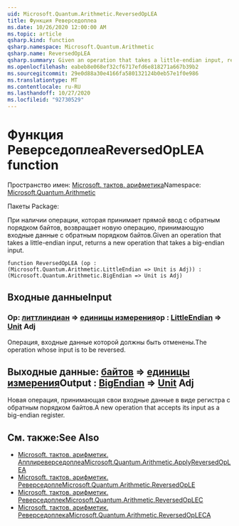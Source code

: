 ```yaml
---
uid: Microsoft.Quantum.Arithmetic.ReversedOpLEA
title: Функция Реверседоплеа
ms.date: 10/26/2020 12:00:00 AM
ms.topic: article
qsharp.kind: function
qsharp.namespace: Microsoft.Quantum.Arithmetic
qsharp.name: ReversedOpLEA
qsharp.summary: Given an operation that takes a little-endian input, returns a new operation that takes a big-endian input.
ms.openlocfilehash: eabeb8e068ef32cf6717efd6e818271a667b39b2
ms.sourcegitcommit: 29e0d88a30e4166fa580132124b0eb57e1f0e986
ms.translationtype: MT
ms.contentlocale: ru-RU
ms.lasthandoff: 10/27/2020
ms.locfileid: "92730529"
---
```

# <a name="reversedoplea-function"></a><span data-ttu-id="b6b75-102">Функция Реверседоплеа</span><span class="sxs-lookup"><span data-stu-id="b6b75-102">ReversedOpLEA function</span></span>

<span data-ttu-id="b6b75-103">Пространство имен: [Microsoft. тактов. арифметика](xref:Microsoft.Quantum.Arithmetic)</span><span class="sxs-lookup"><span data-stu-id="b6b75-103">Namespace: [Microsoft.Quantum.Arithmetic](xref:Microsoft.Quantum.Arithmetic)</span></span>

<span data-ttu-id="b6b75-104">Пакеты [](https://nuget.org/packages/)</span><span class="sxs-lookup"><span data-stu-id="b6b75-104">Package: [](https://nuget.org/packages/)</span></span>


<span data-ttu-id="b6b75-105">При наличии операции, которая принимает прямой ввод с обратным порядком байтов, возвращает новую операцию, принимающую входные данные с обратным порядком байтов.</span><span class="sxs-lookup"><span data-stu-id="b6b75-105">Given an operation that takes a little-endian input, returns a new operation that takes a big-endian input.</span></span>

```qsharp
function ReversedOpLEA (op : (Microsoft.Quantum.Arithmetic.LittleEndian => Unit is Adj)) : (Microsoft.Quantum.Arithmetic.BigEndian => Unit is Adj)
```


## <a name="input"></a><span data-ttu-id="b6b75-106">Входные данные</span><span class="sxs-lookup"><span data-stu-id="b6b75-106">Input</span></span>

### <a name="op--littleendian--unit-adj"></a><span data-ttu-id="b6b75-107">Op: [литтлиндиан](xref:Microsoft.Quantum.Arithmetic.LittleEndian) => [единицы измерения](xref:microsoft.quantum.lang-ref.unit)</span><span class="sxs-lookup"><span data-stu-id="b6b75-107">op : [LittleEndian](xref:Microsoft.Quantum.Arithmetic.LittleEndian) => [Unit](xref:microsoft.quantum.lang-ref.unit) Adj</span></span>

<span data-ttu-id="b6b75-108">Операция, входные данные которой должны быть отменены.</span><span class="sxs-lookup"><span data-stu-id="b6b75-108">The operation whose input is to be reversed.</span></span>



## <a name="output--bigendian--unit-adj"></a><span data-ttu-id="b6b75-109">Выходные данные: [байтов](xref:Microsoft.Quantum.Arithmetic.BigEndian) => [единицы измерения](xref:microsoft.quantum.lang-ref.unit)</span><span class="sxs-lookup"><span data-stu-id="b6b75-109">Output : [BigEndian](xref:Microsoft.Quantum.Arithmetic.BigEndian) => [Unit](xref:microsoft.quantum.lang-ref.unit) Adj</span></span>

<span data-ttu-id="b6b75-110">Новая операция, принимающая свои входные данные в виде регистра с обратным порядком байтов.</span><span class="sxs-lookup"><span data-stu-id="b6b75-110">A new operation that accepts its input as a big-endian register.</span></span>

## <a name="see-also"></a><span data-ttu-id="b6b75-111">См. также:</span><span class="sxs-lookup"><span data-stu-id="b6b75-111">See Also</span></span>

- [<span data-ttu-id="b6b75-112">Microsoft. тактов. арифметик. Апплиреверседоплеа</span><span class="sxs-lookup"><span data-stu-id="b6b75-112">Microsoft.Quantum.Arithmetic.ApplyReversedOpLEA</span></span>](xref:Microsoft.Quantum.Arithmetic.ApplyReversedOpLEA)
- [<span data-ttu-id="b6b75-113">Microsoft. тактов. арифметик. Реверседопле</span><span class="sxs-lookup"><span data-stu-id="b6b75-113">Microsoft.Quantum.Arithmetic.ReversedOpLE</span></span>](xref:Microsoft.Quantum.Arithmetic.ReversedOpLE)
- [<span data-ttu-id="b6b75-114">Microsoft. тактов. арифметик. Реверседоплек</span><span class="sxs-lookup"><span data-stu-id="b6b75-114">Microsoft.Quantum.Arithmetic.ReversedOpLEC</span></span>](xref:Microsoft.Quantum.Arithmetic.ReversedOpLEC)
- [<span data-ttu-id="b6b75-115">Microsoft. тактов. арифметик. Реверседоплека</span><span class="sxs-lookup"><span data-stu-id="b6b75-115">Microsoft.Quantum.Arithmetic.ReversedOpLECA</span></span>](xref:Microsoft.Quantum.Arithmetic.ReversedOpLECA)